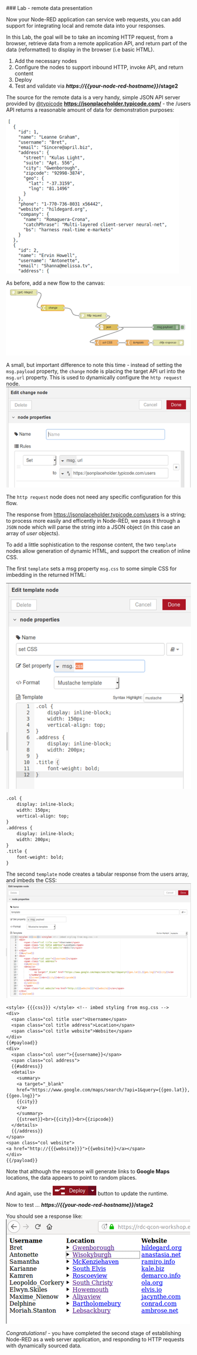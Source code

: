 <div style="page-break-after: always;"></div>
### Lab - remote data presentation

Now your Node-RED application can service web requests, you can add support for integrating local and remote data into your responses.

In this Lab, the goal will be to take an incoming HTTP request, from a browser, retrieve data from a remote application API, and return part of the data (reformatted) to display in the browser (i.e basic HTML).

1. Add the necessary nodes
1. Configure the nodes to support inbound HTTP, invoke API, and return content
1. Deploy
1. Test and validate via **_https://{{your-node-red-hostname}}_/stage2**

The source for the remote data is a very handy, simple JSON API server provided by [@typicode](http://twitter.com/typicode)
**https://jsonplaceholder.typicode.com/** - the /users API returns a reasonable amount of data for demonstration purposes:

![typicode-users](img/qcon-jsonserver-users.png)

As before, add a new flow to the canvas:
![stage2-flow](img/qcon-stage2-flow.png)

A small, but important difference to note this time - instead of setting the `msg.payload` property, the `change` node is placing the target API url into the `msg.url` property. This is used to dynamically configure the `http request` node.
![stage2-change](img/qcon-stage2-change-url.png)

The `http request` node does not need any specific configuration for this flow.

The response from https://jsonplaceholder.typicode.com/users is a string; to process more easily and efficently in Node-RED, we pass it through a `JSON` node which will parse the string into a JSON object (in this case an array of *user* objects).

To add a little sophistication to the response content, the two `template` nodes allow generation of dynamic HTML, and support the creation of inline CSS.

The first `template` sets a msg property `msg.css` to some simple CSS for imbedding in the returned HTML:

![stage2-css](img/qcon-stage2-template-css.png)
```
.col {
    display: inline-block;
    width: 150px;
    vertical-align: top;
}
.address {
    display: inline-block;
    width: 200px;
}
.title {
    font-weight: bold;
}
```

The second `template` node creates a tabular response from the users array, and imbeds the CSS:
![stage2-html](img/qcon-stage2-template-html.png)


    <style> {{{css}}} </style> <!-- imbed styling from msg.css -->
    <div>
      <span class="col title user">Username</span>
      <span class="col title address">Location</span>
      <span class="col title website">Website</span>
    </div>
    {{#payload}}
    <div>
      <span class="col user">{{username}}</span>
      <span class="col address">
      {{#address}}
      <details>
        <summary>
        <a target="_blank"
        href="https://www.google.com/maps/search/?api=1&query={{geo.lat}},{{geo.lng}}">
        {{city}}
        </a>
        </summary>
        {{street}}<br>{{city}}<br>{{zipcode}}
      </details>
      {{/address}}
    </span>
    <span class="col website">
    <a href="http://{{{website}}}">{{website}}</a></span>
    </div>
    {{/payload}}


Note that although the response will generate links to **Google Maps** locations, the data appears to point to random places.

And again, use the ![deploy-button](img/qcon-deploy-go.png) button to update the runtime.

Now to test ...
**_https://{{your-node-red-hostname}}_/stage2**

You should see a response like:
![stage2-result](img/qcon-stage2-result.png)

*_Congratulations!_* - you have completed the second stage of establishing Node-RED as a web server application, and responding to HTTP requests with dynamically sourced data.
